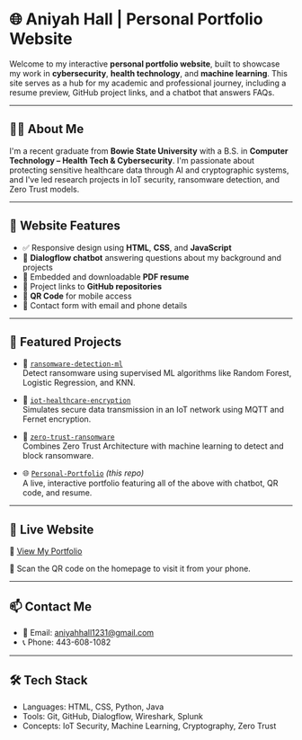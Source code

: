 # 🌐 Aniyah Hall | Personal Portfolio Website

Welcome to my interactive **personal portfolio website**, built to showcase my work in **cybersecurity**, **health technology**, and **machine learning**. This site serves as a hub for my academic and professional journey, including a resume preview, GitHub project links, and a chatbot that answers FAQs.

---

## 👩‍💻 About Me

I'm a recent graduate from **Bowie State University** with a B.S. in **Computer Technology – Health Tech & Cybersecurity**. I'm passionate about protecting sensitive healthcare data through AI and cryptographic systems, and I've led research projects in IoT security, ransomware detection, and Zero Trust models.

---

## 🧠 Website Features

- ✅ Responsive design using **HTML**, **CSS**, and **JavaScript**
- 🤖 **Dialogflow chatbot** answering questions about my background and projects
- 📎 Embedded and downloadable **PDF resume**
- 📂 Project links to **GitHub repositories**
- 📱 **QR Code** for mobile access
- 💬 Contact form with email and phone details

---

## 📌 Featured Projects

- 🔐 [`ransomware-detection-ml`](https://github.com/Aniyah123101/ransomware-detection-ml)  
  Detect ransomware using supervised ML algorithms like Random Forest, Logistic Regression, and KNN.

- 📡 [`iot-healthcare-encryption`](https://github.com/Aniyah123101/iot-healthcare-encryption)  
  Simulates secure data transmission in an IoT network using MQTT and Fernet encryption.

- 🧠 [`zero-trust-ransomware`](https://github.com/Aniyah123101/zero-trust-ransomware)  
  Combines Zero Trust Architecture with machine learning to detect and block ransomware.

- 🌐 [`Personal-Portfolio`](https://github.com/Aniyah123101/Personal-Portfolio) *(this repo)*  
  A live, interactive portfolio featuring all of the above with chatbot, QR code, and resume.

---

## 🚀 Live Website

🔗 [View My Portfolio](https://aniyah123101.github.io/Personal-Portfolio)

📱 Scan the QR code on the homepage to visit it from your phone.

---

## 📫 Contact Me

- 📧 Email: aniyahhall1231@gmail.com  
- 📞 Phone: 443-608-1082  

---

## 🛠️ Tech Stack

- Languages: HTML, CSS, Python, Java  
- Tools: Git, GitHub, Dialogflow, Wireshark, Splunk  
- Concepts: IoT Security, Machine Learning, Cryptography, Zero Trust  
